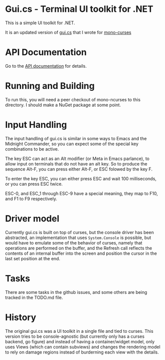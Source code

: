 # Gui.cs - Terminal UI toolkit for .NET

This is a simple UI toolkit for .NET.

It is an updated version of
[gui.cs](https://github.com/mono/mono-curses/blob/master/gui.cs) that
I wrote for [mono-curses](https://github.com/mono/mono-curses)

# API Documentation

Go to the [API documentation](https://migueldeicaza.github.io/gui.cs/api/Terminal.html) for details.

# Running and Building

To run this, you will need a peer checkout of mono-ncurses to this
directory.   I should make a NuGet package at some point.

# Input Handling

The input handling of gui.cs is similar in some ways to Emacs and the
Midnight Commander, so you can expect some of the special key
combinations to be active.

The key ESC can act as an Alt modifier (or Meta in Emacs parlance), to
allow input on terminals that do not have an alt key.  So to produce
the sequence Alt-F, you can press either Alt-F, or ESC folowed by the key F.

To enter the key ESC, you can either press ESC and wait 100
milliseconds, or you can press ESC twice.

ESC-0, and ESC_1 through ESC-9 have a special meaning, they map to
F10, and F1 to F9 respectively.

# Driver model

Currently gui.cs is built on top of curses, but the console driver has
been abstracted, an implementation that uses `System.Console` is
possible, but would have to emulate some of the behavior of curses,
namely that operations are performed on the buffer, and the Refresh
call reflects the contents of an internal buffer into the screen and
position the cursor in the last set position at the end.

# Tasks

There are some tasks in the github issues, and some others are being
tracked in the TODO.md file.

# History

The original gui.cs was a UI toolkit in a single file and tied to
curses.  This version tries to be console-agnostic (but currently only
has a curses backend, go figure) and instead of having a
container/widget model, only uses Views (which can contain subviews)
and changes the rendering model to rely on damage regions instead of 
burderning each view with the details.

